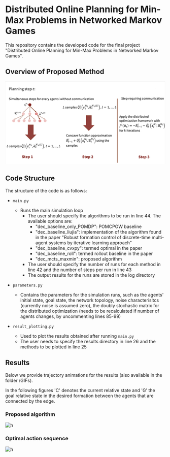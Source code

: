 # Distributed Online Planning for Min-Max Problems in Networked Markov Games

This repository contains the developed code for the final project "Distributed Online Planning for Min-Max Problems in Networked Markov Games".

## Overview of Proposed Method
![](https://github.com/alextzik/distr_online_maxmin_markov_game/blob/main/GIFs/OverviewProposedMethod.png)

## Code Structure

The structure of the code is as follows:
* ```main.py```
  * Runs the main simulation loop
    * The user should specify the algorithms to be run in line 44. The available options are:
      * "dec_baseline_only_POMDP": POMCPOW baseline
      * "dec_baseline_liujia": implementation of the algorithm found in the paper "Robust formation control of discrete-time multi-agent
        systems by iterative learning approach"
      * "dec_baseline_cvxpy": termed optimal in the paper
      * "dec_baseline_roll": termed rollout baseline in the paper
      * "dec_mcts_maxmin": proposed algorithm
    * The user should specify the number of runs for each method in line 42 and the number of steps per run in line 43
    * The output results for the runs are stored in the log directory

* ```parameters.py```
  * Contains the parameters for the simulation runs, such as the agents' initial state, goal state, the network topology, noise characterisitcs (currently noise is assumed zero), the doubly stochastic matrix for the distributed optimization (needs to be recalculated if number of agents changes, by uncommenting lines 85-99)
* ```result_plotting.py```
  * Used to plot the results obtained after running ```main.py```
  * The user needs to specify the results directory in line 26 and the methods to be plotted in line 25

## Results

Below we provide trajectory animations for the results (also available in the folder /GIFs).

In the following figures 'C' denotes the current relative state and 'G' the goal relative state in the desired formation between the agents that are connected by the edge. 
### Proposed algorithm 
![h](https://github.com/alextzik/decentralized_mcts/blob/comp_with_liu_jia/GIFs/proposed.gif)
### Optimal action sequence 
![h](https://github.com/alextzik/decentralized_mcts/blob/comp_with_liu_jia/GIFs/cvxpy.gif)










